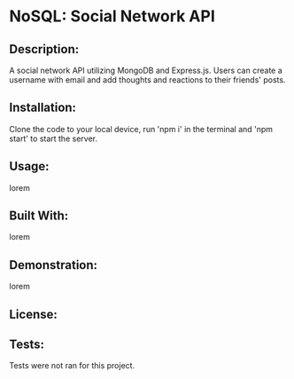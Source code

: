 # NoSQL: Social Network API

## Description:

A social network API utilizing MongoDB and Express.js. Users can create a username with email and add thoughts and reactions to their friends' posts.

## Installation:

Clone the code to your local device, run 'npm i' in the terminal and 'npm start' to start the server.

## Usage:

lorem

## Built With:

lorem

## Demonstration:

lorem

## License:

## Tests:

Tests were not ran for this project.
